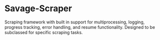 # Savage-Scraper
Scraping framework with built in support for multiprocessing, logging, progress tracking, error handling, and resume functionality. Designed to be subclassed for specific scraping tasks.
